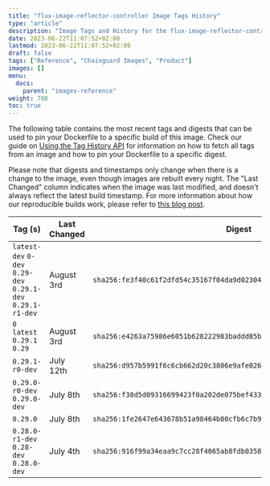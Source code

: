 ```yaml
---
title: "flux-image-reflector-controller Image Tags History"
type: "article"
description: "Image Tags and History for the flux-image-reflector-controller Chainguard Image"
date: 2023-06-22T11:07:52+02:00
lastmod: 2023-06-22T11:07:52+02:00
draft: false
tags: ["Reference", "Chainguard Images", "Product"]
images: []
menu:
  docs:
    parent: "images-reference"
weight: 700
toc: true
---
```


The following table contains the most recent tags and digests that can be used to pin your Dockerfile to a specific build of this image. Check our guide on [Using the Tag History API](/chainguard/chainguard-images/using-the-tag-history-api/) for information on how to fetch all tags from an image and how to pin your Dockerfile to a specific digest.

Please note that digests and timestamps only change when there is a change to the image, even though images are rebuilt every night. The "Last Changed" column indicates when the image was last modified, and doesn't always reflect the latest build timestamp. For more information about how our reproducible builds work, please refer to [this blog post](https://www.chainguard.dev/unchained/reproducing-chainguards-reproducible-image-builds).

| Tag (s)                                                       | Last Changed | Digest                                                                    |
|---------------------------------------------------------------|--------------|---------------------------------------------------------------------------|
|  `latest-dev` `0-dev` `0.29-dev` `0.29.1-dev` `0.29.1-r1-dev` | August 3rd   | `sha256:fe3f40c61f2dfd54c35167f04da9d0230405b929d58e332812bfb78120b10480` |
|  `0` `latest` `0.29.1` `0.29`                                 | August 3rd   | `sha256:e4263a75986e6051b628222983baddd85b6acca0753792cfd06bd1c64f86329a` |
|  `0.29.1-r0-dev`                                              | July 12th    | `sha256:d957b5991f6c6cb662d20c3806e9afe026347deab5c4049f97fd2c58f49791eb` |
|  `0.29.0-r0-dev` `0.29.0-dev`                                 | July 8th     | `sha256:f38d5d09316699423f0a202de075bef433b47186e85d90fd1122b76ddf5722ad` |
|  `0.29.0`                                                     | July 8th     | `sha256:1fe2647e643678b51a98464b00cfb6c7b96f2a880ae82b0da141ec8bbc79e6d3` |
|  `0.28.0-r1-dev` `0.28-dev` `0.28.0-dev`                      | July 4th     | `sha256:916f99a34eaa9c7cc28f4065ab8fdb03583231300957202cf42f46050754285c` |
